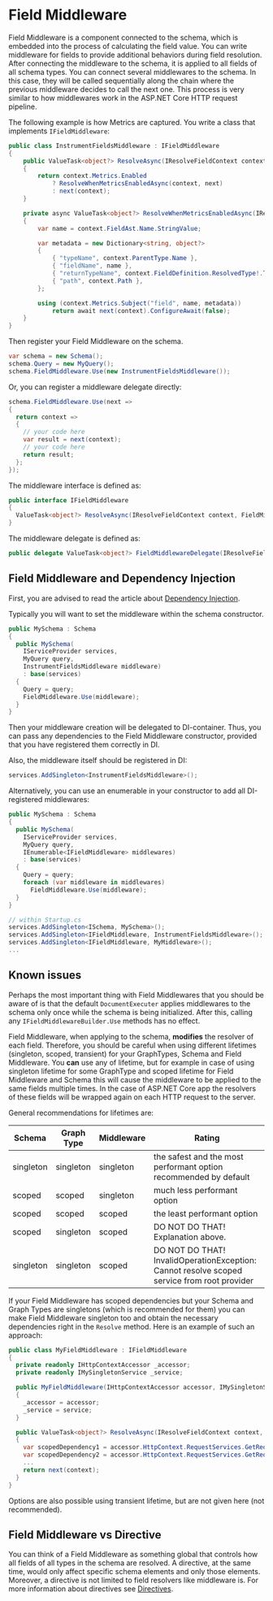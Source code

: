 # Field Middleware

Field Middleware is a component connected to the schema, which is embedded into the process of
calculating the field value. You can write middleware for fields to provide additional behaviors
during field resolution. After connecting the middleware to the schema, it is applied to all
fields of all schema types. You can connect several middlewares to the schema. In this case,
they will be called sequentially along the chain where the previous middleware decides to call
the next one. This process is very similar to how middlewares work in the ASP.NET Core HTTP request
pipeline.

The following example is how Metrics are captured. You write a class that implements `IFieldMiddleware`:

```csharp
public class InstrumentFieldsMiddleware : IFieldMiddleware
{
    public ValueTask<object?> ResolveAsync(IResolveFieldContext context, FieldMiddlewareDelegate next)
    {
        return context.Metrics.Enabled
            ? ResolveWhenMetricsEnabledAsync(context, next)
            : next(context);
    }

    private async ValueTask<object?> ResolveWhenMetricsEnabledAsync(IResolveFieldContext context, FieldMiddlewareDelegate next)
    {
        var name = context.FieldAst.Name.StringValue;

        var metadata = new Dictionary<string, object?>
        {
            { "typeName", context.ParentType.Name },
            { "fieldName", name },
            { "returnTypeName", context.FieldDefinition.ResolvedType!.ToString() },
            { "path", context.Path },
        };

        using (context.Metrics.Subject("field", name, metadata))
            return await next(context).ConfigureAwait(false);
    }
}
```

Then register your Field Middleware on the schema.

```csharp
var schema = new Schema();
schema.Query = new MyQuery();
schema.FieldMiddleware.Use(new InstrumentFieldsMiddleware());
```

Or, you can register a middleware delegate directly:

```csharp
schema.FieldMiddleware.Use(next =>
{
  return context =>
  {
    // your code here
    var result = next(context);
    // your code here
    return result;
  };
});
```

The middleware interface is defined as:

```csharp
public interface IFieldMiddleware
{
  ValueTask<object?> ResolveAsync(IResolveFieldContext context, FieldMiddlewareDelegate next);
}
```

The middleware delegate is defined as:

```csharp
public delegate ValueTask<object?> FieldMiddlewareDelegate(IResolveFieldContext context);
```

## Field Middleware and Dependency Injection

First, you are advised to read the article about [Dependency Injection](Dependency-Injection).

Typically you will want to set the middleware within the schema constructor.

```csharp
public MySchema : Schema
{
  public MySchema(
    IServiceProvider services,
    MyQuery query,
    InstrumentFieldsMiddleware middleware)
    : base(services)
  {
    Query = query;
    FieldMiddleware.Use(middleware);
  }
}
```

Then your middleware creation will be delegated to DI-container. Thus, you can pass any dependencies to
the Field Middleware constructor, provided that you have registered them correctly in DI.

Also, the middleware itself should be registered in DI:

```csharp
services.AddSingleton<InstrumentFieldsMiddleware>();
```

Alternatively, you can use an enumerable in your constructor to add all DI-registered middlewares:

```csharp
public MySchema : Schema
{
  public MySchema(
    IServiceProvider services,
    MyQuery query,
    IEnumerable<IFieldMiddleware> middlewares)
    : base(services)
  {
    Query = query;
    foreach (var middleware in middlewares)
      FieldMiddleware.Use(middleware);
  }
}

// within Startup.cs
services.AddSingleton<ISchema, MySchema>();
services.AddSingleton<IFieldMiddleware, InstrumentFieldsMiddleware>();
services.AddSingleton<IFieldMiddleware, MyMiddleware>();
...
```

## Known issues

Perhaps the most important thing with Field Middlewares that you should be aware of is that the
default `DocumentExecuter` applies middlewares to the schema only once while the schema is being
initialized. After this, calling any `IFieldMiddlewareBuilder.Use` methods has no effect.

Field Middleware, when applying to the schema, **modifies** the resolver of each field. Therefore,
you should be careful when using different lifetimes (singleton, scoped, transient) for your
GraphTypes, Schema and Field Middleware. You **can** use any of lifetime, but for example in
case of using singleton lifetime for some GraphType and scoped lifetime for Field Middleware
and Schema this will cause the middleware to be applied to the same fields multiple times.
In the case of ASP.NET Core app the resolvers of these fields will be wrapped again on each
HTTP request to the server.

General recommendations for lifetimes are:

| Schema    | Graph Type | Middleware | Rating | 
|-----------|------------|------------|--------|
| singleton | singleton  | singleton  | the safest and the most performant option recommended by default |
| scoped    | scoped     | singleton  | much less performant option |
| scoped    | scoped     | scoped     | the least performant option |
| scoped    | singleton  | scoped     | DO NOT DO THAT! Explanation above. |
| singleton | singleton  | scoped     | DO NOT DO THAT! InvalidOperationException: Cannot resolve scoped service from root provider |

If your Field Middleware has scoped dependencies but your Schema and Graph Types are singletons
(which is recommended for them) you can make Field Middleware singleton too and obtain the necessary
dependencies right in the `Resolve` method. Here is an example of such an approach:

```csharp
public class MyFieldMiddleware : IFieldMiddleware
{
  private readonly IHttpContextAccessor _accessor;
  private readonly IMySingletonService _service;

  public MyFieldMiddleware(IHttpContextAccessor accessor, IMySingletonService service)
  {
    _accessor = accessor;
    _service = service;
  }

  public ValueTask<object?> ResolveAsync(IResolveFieldContext context, FieldMiddlewareDelegate next)
  {
    var scopedDependency1 = accessor.HttpContext.RequestServices.GetRequiredService<IMyService1>();
    var scopedDependency2 = accessor.HttpContext.RequestServices.GetRequiredService<IMyService2>();
    ...
    return next(context);
  }
}
```

Options are also possible using transient lifetime, but are not given here (not recommended).

## Field Middleware vs Directive

You can think of a Field Middleware as something global that controls how all fields of all types
in the schema are resolved. A directive, at the same time, would only affect specific schema elements
and only those elements. Moreover, a directive is not limited to field resolvers like middleware is.
For more information about directives see [Directives](https://graphql-dotnet.github.io/docs/getting-started/directives).
